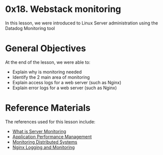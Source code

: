 # 0x18. Webstack monitoring
In this lesson, we were introduced to Linux Server administration using the Datadog Monitoring tool

# General Objectives
At the end of the lesson, we were able to:

- Explain why is monitoring needed
- Identify the 2 main area of monitoring
- Explain access logs for a web server (such as Nginx)
- Explain error logs for a web server (such as Nginx)

# Reference Materials
The references used for this lesson include:
- [What is Server Monitoring](https://www.sumologic.com/glossary/server-monitoring/)
- [Application Performance Management](https://en.wikipedia.org/wiki/Application_performance_management)
- [Monitoring Distributed Systems](https://sre.google/sre-book/monitoring-distributed-systems/)
- [Nginx Logging and Monitoring](https://docs.nginx.com/nginx/admin-guide/monitoring/logging/)
